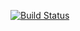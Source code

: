 [![Build Status](https://app.travis-ci.com/V203/fe-taxi-trips.svg?branch=main)](https://app.travis-ci.com/V203/fe-taxi-trips)